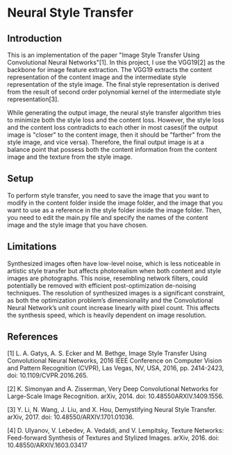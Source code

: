 # Neural Style Transfer

## Introduction
This is an implementation of the paper "Image Style Transfer Using Convolutional Neural Networks"[1]. In this project, I use the VGG19[2] as the backbone for image feature extraction. The VGG19 extracts the content representation of the content image and the intermediate style representation of the style image. The final style representation is derived from the result of second order polynomial kernel of the intermediate style representation[3].

While generating the output image, the neural style transfer algorithm tries to minimize both the style loss and the content loss. However, the style loss and the content loss contradicts to each other in most cases(if the output image is "closer" to the content image, then it should be "farther" from the style image, and vice versa). Therefore, the final output image is at a balance point that possess both the content information from the content image and the texture from the style image.

## Setup
To perform style transfer, you need to save the image that you want to modify in the content folder inside the image folder, and the image that you want to use as a reference in the style folder inside the image folder. Then, you need to edit the main.py file and specify the names of the content image and the style image that you have chosen.

## Limitations
Synthesized images often have low-level noise, which is less noticeable in artistic style transfer but affects photorealism when both content and style images are photographs. This noise, resembling network filters, could potentially be removed with efficient post-optimization de-noising techniques.
The resolution of synthesized images is a significant constraint, as both the optimization problem’s dimensionality and the Convolutional Neural Network’s unit count increase linearly with pixel count. This affects the synthesis speed, which is heavily dependent on image resolution.


## References
[1] L. A. Gatys, A. S. Ecker and M. Bethge, Image Style Transfer Using Convolutional Neural Networks, 2016 IEEE Conference on Computer Vision and Pattern Recognition (CVPR), Las Vegas, NV, USA, 2016, pp. 2414-2423, doi: 10.1109/CVPR.2016.265.

[2] K. Simonyan and A. Zisserman, Very Deep Convolutional Networks for Large-Scale Image Recognition. arXiv, 2014. doi: 10.48550ARXIV.1409.1556.

[3] Y. Li, N. Wang, J. Liu, and X. Hou, Demystifying Neural Style Transfer. arXiv, 2017. doi: 10.48550/ARXIV.1701.01036.

[4]	D. Ulyanov, V. Lebedev, A. Vedaldi, and V. Lempitsky, Texture Networks: Feed-forward Synthesis of Textures and Stylized Images. arXiv, 2016. doi: 10.48550/ARXIV.1603.03417
